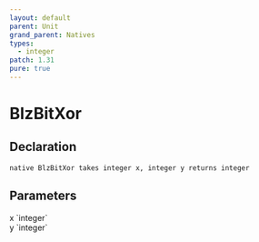 ```yaml
---
layout: default
parent: Unit
grand_parent: Natives
types:
  - integer
patch: 1.31
pure: true
---
```


# BlzBitXor

## Declaration

```
native BlzBitXor takes integer x, integer y returns integer 
```

## Parameters
<dl>
  <dt>x `integer`</dt>
  <dd></dd>

  <dt>y `integer`</dt>
  <dd></dd>
</dl>